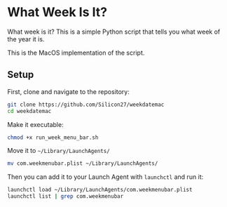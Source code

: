 # What Week Is It?

What week is it? This is a simple Python script that tells you what week of the year it is.

This is the MacOS implementation of the script.

## Setup
First, clone and navigate to the repository:
```bash
git clone https://github.com/Silicon27/weekdatemac
cd weekdatemac
```

Make it executable:
```bash
chmod +x run_week_menu_bar.sh
```

Move it to `~/Library/LaunchAgents/`
```bash
mv com.weekmenubar.plist ~/Library/LaunchAgents/
```

Then you can add it to your Launch Agent with `launchctl` and run it:
```bash
launchctl load ~/Library/LaunchAgents/com.weekmenubar.plist
launchctl list | grep com.weekmenubar
```

